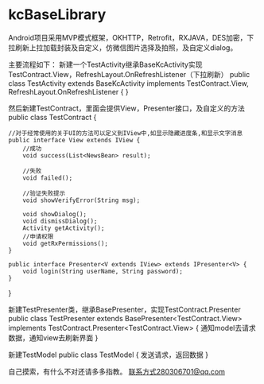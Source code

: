 # kcBaseLibrary
Android项目采用MVP模式框架，OKHTTP，Retrofit，RXJAVA，DES加密，下拉刷新上拉加载封装及自定义，仿微信图片选择及拍照，及自定义dialog。


主要流程如下：
新建一个TestActivity继承BaseKcActivity实现TestContract.View，RefreshLayout.OnRefreshListener（下拉刷新）
public class TestActivity extends BaseKcActivity implements TestContract.View, RefreshLayout.OnRefreshListener {
}

然后新建TestContract，里面会提供View，Presenter接口，及自定义的方法
public class TestContract {

    //对于经常使用的关于UI的方法可以定义到IView中,如显示隐藏进度条,和显示文字消息
    public interface View extends IView {
        //成功
        void success(List<NewsBean> result);

        //失败
        void failed();

        //验证失败提示
        void showVerifyError(String msg);

        void showDialog();
        void dismissDialog();
        Activity getActivity();
        //申请权限
        void getRxPermissions();
    }

    public interface Presenter<V extends IView> extends IPresenter<V> {
        void login(String userName, String password);
    }
}

新建TestPresenter类，继承BasePresenter，实现TestContract.Presenter
public class TestPresenter extends BasePresenter<TestContract.View> implements TestContract.Presenter<TestContract.View> {
通知model去请求数据，通知view去刷新界面
}

新建TestModel
public class TestModel {
发送请求，返回数据
}

自己摸索，有什么不对还请多多指教。
联系方式280306701@qq.com
